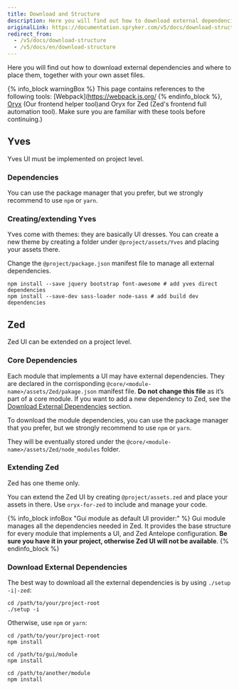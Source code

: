```yaml
---
title: Download and Structure
description: Here you will find out how to download external dependencies and where to place them, together with your own asset files.
originalLink: https://documentation.spryker.com/v5/docs/download-structure
redirect_from:
  - /v5/docs/download-structure
  - /v5/docs/en/download-structure
---
```


Here you will find out how to download external dependencies and where to place them, together with your own asset files.

{% info_block warningBox %}
This page contains references to the following tools: [Webpack](https://webpack.js.org/
{% endinfo_block %}, [Oryx](https://documentation.spryker.com/docs/en/oryx) (Our frontend helper tool)and Oryx for Zed (Zed's frontend full automation tool). Make sure you are familiar with these tools before continuing.)

## Yves
Yves UI must be implemented on project level.

### Dependencies
You can use the package manager that you prefer, but we strongly recommend to use `npm` or `yarn`.

### Creating/extending Yves
Yves come with themes: they are basically UI dresses.
You can create a new theme by creating a folder under `@project/assets/Yves` and placing your assets there.

Change the `@project/package.json` manifest file to manage all external dependencies.

```
npm install --save jquery bootstrap font-awesome # add yves direct dependencies
npm install --save-dev sass-loader node-sass # add build dev dependencies
```

## Zed
Zed UI can be extended on a project level.

### Core Dependencies
Each module that implements a UI may have external dependencies. They are declared in the corrisponding `@core/<module-name>/assets/Zed/pakage.json` manifest file. **Do not change this file** as it’s part of a core module. If you want to add a new dependency to Zed, see the [Download External Dependencies](https://documentation.spryker.com/docs/en/download-structure#core-dependencies)  section.

To download the module dependencies, you can use the package manager that you prefer, but we strongly recommend to use `npm` or `yarn`.

They will be eventually stored under the `@core/<module-name>/assets/Zed/node_modules` folder.

### Extending Zed
Zed has one theme only.

You can extend the Zed UI by creating `@project/assets.zed` and place your assets in there. Use `oryx-for-zed` to include and manage your code.

{% info_block infoBox "Gui module as default UI provider:" %}
Gui module manages all the dependencies needed in Zed. It provides the base structure for every module that implements a UI, and Zed Antelope configuration. **Be sure you have it in your project, otherwise Zed UI will not be available**.
{% endinfo_block %}

### Download External Dependencies
The best way to download all the external dependencies is by using `./setup -i|-zed`:

```
cd /path/to/your/project-root
./setup -i
```

Otherwise, use `npm` or `yarn`:

```
cd /path/to/your/project-root
npm install
```

```
cd /path/to/gui/module 
npm install
```

```
cd /path/to/another/module 
npm install
```
